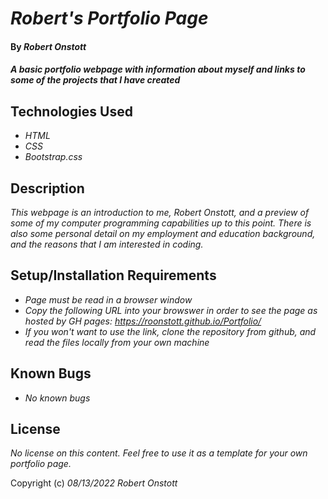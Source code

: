 # _Robert's Portfolio Page_

#### By _**Robert Onstott**_

#### _A basic portfolio webpage with information about myself and links to some of the projects that I have created_

## Technologies Used

* _HTML_
* _CSS_
* _Bootstrap.css_

## Description

_This webpage is an introduction to me, Robert Onstott, and a preview of some of my computer programming capabilities up to this point. There is also some personal detail on my employment and education background, and the reasons that I am interested in coding._

## Setup/Installation Requirements

* _Page must be read in a browser window_
* _Copy the following URL into your browswer in order to see the page as hosted by GH pages:
                    https://roonstott.github.io/Portfolio/_
* _If you won't want to use the link, clone the repository from github, and read the files locally from your own machine_

## Known Bugs

* _No known bugs_

## License

_No license on this content. Feel free to use it as a template for your own portfolio page._

Copyright (c) _08/13/2022_ _Robert Onstott_